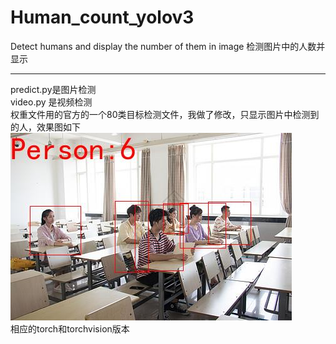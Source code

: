 # Human_count_yolov3
Detect humans and display the number of them in image 检测图片中的人数并显示
*** 
predict.py是图片检测    
video.py 是视频检测    
权重文件用的官方的一个80类目标检测文件，我做了修改，只显示图片中检测到的人，效果图如下   
![image](img.jpg)    
相应的torch和torchvision版本
